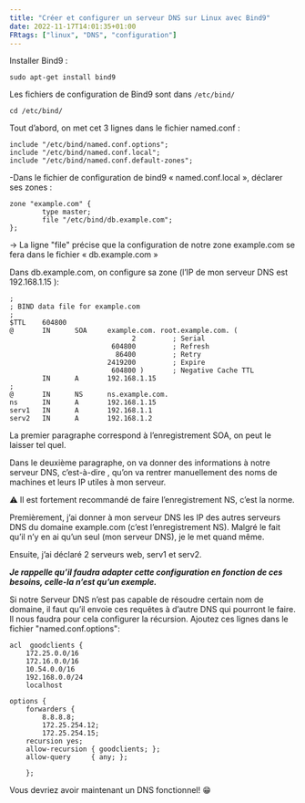 ```yaml
---
title: "Créer et configurer un serveur DNS sur Linux avec Bind9"
date: 2022-11-17T14:01:35+01:00
FRtags: ["linux", "DNS", "configuration"]
---
```


Installer Bind9 :

`sudo apt-get install bind9`

Les fichiers de configuration de Bind9 sont dans `/etc/bind/`

```console
cd /etc/bind/
```

Tout d’abord, on met cet 3 lignes dans le fichier named.conf :

```console
include "/etc/bind/named.conf.options";
include "/etc/bind/named.conf.local";
include "/etc/bind/named.conf.default-zones";
```

-Dans le fichier de configuration de bind9 « named.conf.local », déclarer ses zones :

```console
zone "example.com" {
        type master;
        file "/etc/bind/db.example.com";
};
```

→ La ligne "file" précise que la configuration de notre zone example.com se fera dans le fichier « db.example.com »

Dans db.example.com, on configure sa zone (l’IP de mon serveur DNS est 192.168.1.15 ):

```console
;
; BIND data file for example.com
;
$TTL    604800
@       IN      SOA     example.com. root.example.com. (
                              2         ; Serial
                         604800         ; Refresh
                          86400         ; Retry
                        2419200         ; Expire
                         604800 )       ; Negative Cache TTL
        IN      A       192.168.1.15
;
@       IN      NS      ns.example.com.
ns      IN      A       192.168.1.15
serv1   IN      A       192.168.1.1
serv2   IN      A       192.168.1.2
```

La premier paragraphe correspond à l’enregistrement SOA, on peut le laisser tel quel.

Dans le deuxième paragraphe, on va donner des informations à notre serveur DNS, c’est-à-dire , qu’on va rentrer manuellement des noms de machines et leurs IP utiles à mon serveur.  

⚠ Il est fortement recommandé de faire l’enregistrement NS, c’est la norme.

Premièrement, j’ai donner à mon serveur DNS les IP des autres serveurs DNS du domaine example.com (c’est  l’enregistrement NS). Malgré le fait qu’il n’y en ai qu’un seul (mon serveur DNS), je le met quand même.

Ensuite, j’ai déclaré 2 serveurs web, serv1 et serv2.

***Je rappelle qu’il faudra adapter cette configuration en fonction de ces besoins, celle-la n’est qu’un exemple.***

Si notre Serveur DNS n’est pas capable de résoudre certain nom de domaine, il faut qu’il envoie ces requêtes à d’autre DNS qui pourront le faire. Il nous faudra pour cela configurer la récursion. Ajoutez ces lignes dans le fichier "named.conf.options":

```console
acl  goodclients {
    172.25.0.0/16
    172.16.0.0/16
    10.54.0.0/16
    192.168.0.0/24
    localhost
    
options {
    forwarders {
        8.8.8.8;
        172.25.254.12;
        172.25.254.15;
    recursion yes;
    allow-recursion { goodclients; };
    allow-query     { any; };

    };
```


Vous devriez avoir maintenant un DNS fonctionnel! 😁
